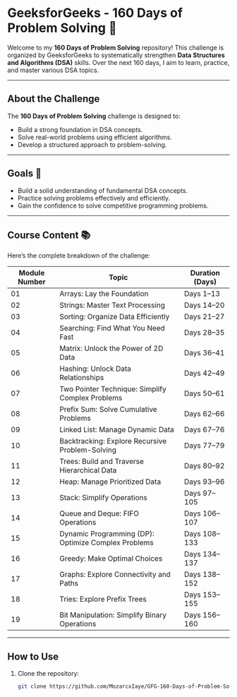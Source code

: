 # GeeksforGeeks - 160 Days of Problem Solving 🚀

Welcome to my **160 Days of Problem Solving** repository! This challenge is organized by GeeksforGeeks to systematically strengthen **Data Structures and Algorithms (DSA)** skills. Over the next 160 days, I aim to learn, practice, and master various DSA topics.

---

## About the Challenge

The **160 Days of Problem Solving** challenge is designed to:
- Build a strong foundation in DSA concepts.
- Solve real-world problems using efficient algorithms.
- Develop a structured approach to problem-solving.

---

## Goals 🎯

- Build a solid understanding of fundamental DSA concepts.
- Practice solving problems effectively and efficiently.
- Gain the confidence to solve competitive programming problems.

---

## Course Content 📚

Here’s the complete breakdown of the challenge:

| Module Number | Topic                           | Duration (Days)  |
|---------------|---------------------------------|------------------|
| 01            | Arrays: Lay the Foundation      | Days 1–13        |
| 02            | Strings: Master Text Processing | Days 14–20       |
| 03            | Sorting: Organize Data Efficiently | Days 21–27       |
| 04            | Searching: Find What You Need Fast | Days 28–35       |
| 05            | Matrix: Unlock the Power of 2D Data | Days 36–41       |
| 06            | Hashing: Unlock Data Relationships | Days 42–49       |
| 07            | Two Pointer Technique: Simplify Complex Problems | Days 50–61 |
| 08            | Prefix Sum: Solve Cumulative Problems | Days 62–66   |
| 09            | Linked List: Manage Dynamic Data | Days 67–76       |
| 10            | Backtracking: Explore Recursive Problem-Solving | Days 77–79 |
| 11            | Trees: Build and Traverse Hierarchical Data | Days 80–92   |
| 12            | Heap: Manage Prioritized Data   | Days 93–96       |
| 13            | Stack: Simplify Operations      | Days 97–105      |
| 14            | Queue and Deque: FIFO Operations | Days 106–107     |
| 15            | Dynamic Programming (DP): Optimize Complex Problems | Days 108–133 |
| 16            | Greedy: Make Optimal Choices    | Days 134–137     |
| 17            | Graphs: Explore Connectivity and Paths | Days 138–152   |
| 18            | Tries: Explore Prefix Trees     | Days 153–155     |
| 19            | Bit Manipulation: Simplify Binary Operations | Days 156–160 |

---


## How to Use

1. Clone the repository:
   ```bash
   git clone https://github.com/MozarcxIaye/GFG-160-Days-of-Problem-Solving.git
   

